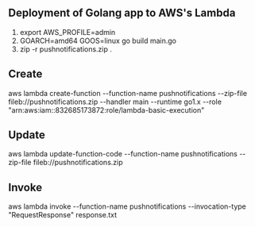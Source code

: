 ## Deployment of Golang app to AWS's Lambda

1. export AWS_PROFILE=admin
2. GOARCH=amd64 GOOS=linux go build main.go
3. zip -r pushnotifications.zip .

## Create
aws lambda create-function --function-name pushnotifications --zip-file fileb://pushnotifications.zip --handler main --runtime go1.x --role "arn:aws:iam::832685173872:role/lambda-basic-execution"

## Update
aws lambda update-function-code --function-name pushnotifications --zip-file fileb://pushnotifications.zip

## Invoke
aws lambda invoke --function-name pushnotifications --invocation-type "RequestResponse" response.txt